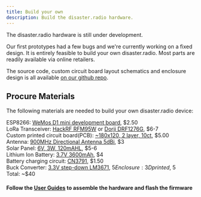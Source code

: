 ```yaml
---
title: Build your own
description: Build the disaster.radio hardware.
---
```


The disaster.radio hardware is still under development.

Our first prototypes had a few bugs and we're currently working on a fixed design. It is entirely feasible to build your own disaster.radio. Most parts are readily available via online retailers.

The source code, custom circuit board layout schematics and enclosure design is all available [on our github repo](https://github.com/sudomesh/disaster-radio).

## Procure Materials

The following materials are needed to build your own disaster.radio device:

ESP8266: [WeMos D1 mini development board][esp], $2.50  
LoRa Transceiver: [HackRF RFM95W][rfm95] or [Dorji DRF1276G][drf12], $6-7  
Custom printed circuit board(PCB): [~180x120, 2 layer, 10ct][pcb], $5.00  
Antenna: [900MHz Directional Antenna 5dBi][ant], $3  
Solar Panel: [6V, 3W, 120mAHL][solar1], $5-6  
Lithium Ion Battery: [3.7V 3600mAh][batt], $4  
Battery charging circuit: [CN3791][charg], $1.50  
Buck Converter: [3.3V step-down LM3671][buck], $5  
Enclosure: 3D printed, ~$5  
Total: ~$40

#### Follow the [User Guides](/learn/user-guides) to assemble the hardware and  flash the firmware

[esp]: https://wiki.wemos.cc/products:d1:d1_mini
[rfm95]: https://www.seeedstudio.com/RFM95-Ultra-long-Range-Transceiver-Module%2FLoRa-Module%2Fsupport-868M-frequency-p-2807.html
[drf12]: https://www.tindie.com/products/DORJI_COM/868mhz-915mhz-sx1276-module-drf1276g/
[pcb]: https://www.seeedstudio.com/fusion_pcb.html
[ant]: https://www.ebay.com/itm/GSM-900MHZ-Omnidirectional-Wireless-Module-Antenna-SMA-Head-5DBI-19cm/281782888586
[solar1]: https://www.ebay.com/i/121104191012?chn=ps&dispItem=1
[batt]: http://www.dx.com/p/ultrafire-18650-3-7v-3600mah-batteries-pair-50486
[charg]: https://www.aliexpress.com/item/Free-Shipping-10pcs-lot-CN3791-single-lithium-battery-charge-management-patch-SSOP10-new-original/32554882437.html
[buck]: https://www.adafruit.com/product/2745

